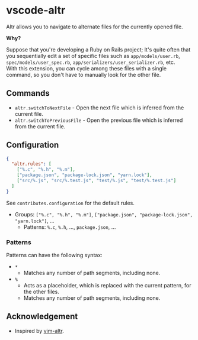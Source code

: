 # vscode-altr

Altr allows you to navigate to alternate files for the currently opened file.

**Why?**

Suppose that you're developing a Ruby on Rails project; It's quite often that you sequentially edit a set of specific files such as `app/models/user.rb`, `spec/models/user_spec.rb`, `app/serializers/user_serializer.rb`, etc.<br>
With this extension, you can cycle among these files with a single command, so you don't have to manually look for the other file.

## Commands

- `altr.switchToNextFile` - Open the next file which is inferred from the current file.
- `altr.switchToPreviousFile` - Open the previous file which is inferred from the current file.

## Configuration

```json
{
  "altr.rules": [
    ["%.c", "%.h", "%.m"],
    ["package.json", "package-lock.json", "yarn.lock"],
    ["src/%.js", "src/%.test.js", "test/%.js", "test/%.test.js"]
  ]
}
```

See `contributes.configuration` for the default rules.

- Groups: `["%.c", "%.h", "%.m"]`, `["package.json", "package-lock.json", "yarn.lock"]`, ...
  - Patterns: `%.c`, `%.h`, ..., `package.json`, ...

### Patterns

Patterns can have the following syntax:

- `*`
  - Matches any number of path segments, including none.
- `%`
  - Acts as a placeholder, which is replaced with the current pattern, for the other files.
  - Matches any number of path segments, including none.

## Acknowledgement

- Inspired by [vim-altr](https://github.com/kana/vim-altr).
